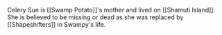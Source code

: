 Celery Sue is [[Swamp Potato]]'s mother and lived on [[Shamuti Island]]. She is believed to be missing or dead as she was replaced by [[Shapeshifters]] in Swampy's life.